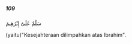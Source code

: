 ##### 109

<span class="ayah">سَلَٰمٌ عَلَىٰٓ إِبْرَٰهِيمَ</span>

<span class="ayah_translation">(yaitu)"Kesejahteraan dilimpahkan atas Ibrahim".</span>
